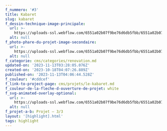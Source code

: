 ```yaml
---
f_nummero: '#3'
title: Kabaret
slug: kabaret
f_dessin-technique-image-principale:
  url: >-
    https://uploads-ssl.webflow.com/6551a02b07f9be76d6db5fbb/6551a02b07f9be76d6db6118_highlight-drawing-kabaret-drawing-static.svg
  alt: null
f_photo-phare-du-projet-image-secondaire:
  url: >-
    https://uploads-ssl.webflow.com/6551a02b07f9be76d6db5fbb/6551a02b07f9be76d6db60e6_DJI_0220-optimized.jpg
  alt: null
f_categorie: cms/categories/renovation.md
updated-on: '2023-11-13T03:28:05.076Z'
created-on: '2023-10-18T04:07:26.889Z'
published-on: '2023-11-13T04:06:44.528Z'
f_couleur: '#cddcef'
f_link-to-project-page: cms/projets/le-kabaret.md
f_couleur-de-la-fleche-d-ouverture-de-projet: white
f_svg-animated-overlay-optional:
  url: >-
    https://uploads-ssl.webflow.com/6551a02b07f9be76d6db5fbb/6551a02b07f9be76d6db6117_highlight-drawing-kabaret-red-animated.svg
  alt: null
f_projet-a-b: Projet — 3/3
layout: '[highlight].html'
tags: highlight
---
```



